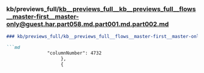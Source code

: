### kb/previews_full/kb__previews_full__kb__previews_full__flows__master-first__master-only@guest.har.part058.md.part001.md.part002.md

```md
### kb/previews_full/kb__previews_full__flows__master-first__master-only@guest.har.part058.md.part001.md (part 002)

```md
               "columnNumber": 4732
                    },
                    {
            
```

```

```
